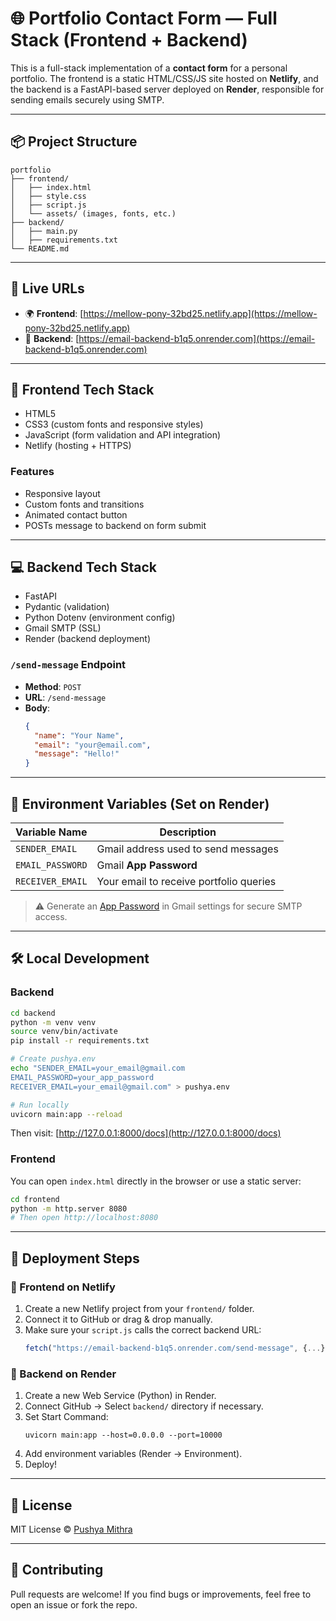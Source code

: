 
# 🌐 Portfolio Contact Form — Full Stack (Frontend + Backend)

This is a full-stack implementation of a **contact form** for a personal portfolio. The frontend is a static HTML/CSS/JS site hosted on **Netlify**, and the backend is a FastAPI-based server deployed on **Render**, responsible for sending emails securely using SMTP.

---

## 📦 Project Structure

```
portfolio
├── frontend/                 
│   ├── index.html
│   ├── style.css
│   ├── script.js
│   └── assets/ (images, fonts, etc.)
├── backend/                   
│   ├── main.py
│   ├── requirements.txt
└── README.md
```

---

## 🚀 Live URLs

- 🌍 **Frontend**: [https://mellow-pony-32bd25.netlify.app](https://mellow-pony-32bd25.netlify.app)
- 🔗 **Backend**: [https://email-backend-b1q5.onrender.com](https://email-backend-b1q5.onrender.com)

---

## 🔧 Frontend Tech Stack

- HTML5
- CSS3 (custom fonts and responsive styles)
- JavaScript (form validation and API integration)
- Netlify (hosting + HTTPS)

### Features

- Responsive layout
- Custom fonts and transitions
- Animated contact button
- POSTs message to backend on form submit

---

## 💻 Backend Tech Stack

- FastAPI
- Pydantic (validation)
- Python Dotenv (environment config)
- Gmail SMTP (SSL)
- Render (backend deployment)

### `/send-message` Endpoint

- **Method**: `POST`
- **URL**: `/send-message`
- **Body**:
  ```json
  {
    "name": "Your Name",
    "email": "your@email.com",
    "message": "Hello!"
  }
  ```

---

## 🔐 Environment Variables (Set on Render)

| Variable Name     | Description                          |
|------------------|--------------------------------------|
| `SENDER_EMAIL`    | Gmail address used to send messages  |
| `EMAIL_PASSWORD`  | Gmail **App Password**               |
| `RECEIVER_EMAIL`  | Your email to receive portfolio queries |

> ⚠️ Generate an [App Password](https://support.google.com/accounts/answer/185833) in Gmail settings for secure SMTP access.

---

## 🛠️ Local Development

### Backend

```bash
cd backend
python -m venv venv
source venv/bin/activate
pip install -r requirements.txt

# Create pushya.env
echo "SENDER_EMAIL=your_email@gmail.com
EMAIL_PASSWORD=your_app_password
RECEIVER_EMAIL=your_email@gmail.com" > pushya.env

# Run locally
uvicorn main:app --reload
```

Then visit: [http://127.0.0.1:8000/docs](http://127.0.0.1:8000/docs)

### Frontend

You can open `index.html` directly in the browser or use a static server:

```bash
cd frontend
python -m http.server 8080
# Then open http://localhost:8080
```

---

## 🚀 Deployment Steps

### 🔹 Frontend on Netlify

1. Create a new Netlify project from your `frontend/` folder.
2. Connect it to GitHub or drag & drop manually.
3. Make sure your `script.js` calls the correct backend URL:
   ```js
   fetch("https://email-backend-b1q5.onrender.com/send-message", {...})
   ```

### 🔸 Backend on Render

1. Create a new Web Service (Python) in Render.
2. Connect GitHub → Select `backend/` directory if necessary.
3. Set Start Command:
   ```
   uvicorn main:app --host=0.0.0.0 --port=10000
   ```
4. Add environment variables (Render → Environment).
5. Deploy!

---

## 📃 License

MIT License © [Pushya Mithra](https://github.com/Pushya04)

---

## 🤝 Contributing

Pull requests are welcome! If you find bugs or improvements, feel free to open an issue or fork the repo.
